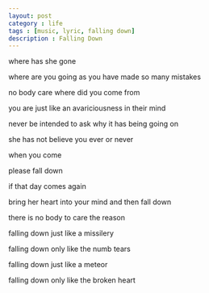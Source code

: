 ```yaml
---
layout: post
category : life
tags : [music, lyric, falling down]
description : Falling Down
---
```

where has she gone

where are you going   as you have made so many mistakes

no body care where did you come from

you are just like an avariciousness in their mind

never be intended to ask why it has being going on

she has not believe you ever or never

when you come

please fall down

if that day comes again

bring her heart into your mind and then fall down

there is no body to care the reason

falling down just like a missilery

falling down only like the numb tears

falling down just like a meteor

falling down only like the broken heart